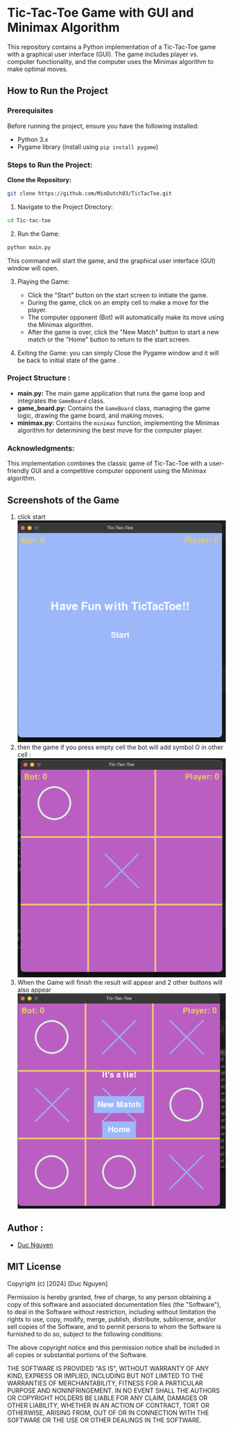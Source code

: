 # Tic-Tac-Toe Game with GUI and Minimax Algorithm

This repository contains a Python implementation of a Tic-Tac-Toe game with a graphical user interface (GUI). The game includes player vs. computer functionality, and the computer uses the Minimax algorithm to make optimal moves.

## How to Run the Project

### Prerequisites

Before running the project, ensure you have the following installed:

- Python 3.x
- Pygame library (install using `pip install pygame`)

### Steps to Run the Project:

**Clone the Repository:**

```bash
git clone https://github.com/MinDutch03/TicTacToe.git
```

1. Navigate to the Project Directory:

```bash
cd Tic-tac-toe
```

2. Run the Game:

```bash
python main.py
```

This command will start the game, and the graphical user interface (GUI) window will open.

3. Playing the Game:

   - Click the "Start" button on the start screen to initiate the game.
   - During the game, click on an empty cell to make a move for the player.
   - The computer opponent (Bot) will automatically make its move using the Minimax algorithm.
   - After the game is over, click the "New Match" button to start a new match or the "Home" button to return to the start screen.
4. Exiting the Game:
   you can simply Close the Pygame window and it will be back to initial state of the game .

### Project Structure :

- __main.py:__ The main game application that runs the game loop and integrates the `GameBoard` class.
- __game_board.py:__ Contains the `GameBoard` class, managing the game logic, drawing the game board, and making moves.
- __minimax.py:__ Contains the `minimax` function, implementing the Minimax algorithm for determining the best move for the computer player.

### Acknowledgments:

This implementation combines the classic game of Tic-Tac-Toe with a user-friendly GUI and a competitive computer opponent using the Minimax algorithm.

## Screenshots of the Game

1. click start
   ![App Screenshot](https://github.com/MinDutch03/TicTacToe/blob/main/App%20screenshot.png)
2. then the game if you press empty cell the bot will add symbol O in other cell :
   ![App Screenshot1](https://github.com/MinDutch03/TicTacToe/blob/main/App%20screnshot1.png)
3. When the Game will finish the result will appear and 2 other buttons will also appear
   ![App Screenshot2](https://github.com/MinDutch03/TicTacToe/blob/main/App%20screenshot2.png)

## Author :

- [Duc Nguyen](https://github.com/MinDutch03)

## MIT License

Copyright (c) [2024] [Duc Nguyen]

Permission is hereby granted, free of charge, to any person obtaining a copy
of this software and associated documentation files (the "Software"), to deal
in the Software without restriction, including without limitation the rights
to use, copy, modify, merge, publish, distribute, sublicense, and/or sell
copies of the Software, and to permit persons to whom the Software is
furnished to do so, subject to the following conditions:

The above copyright notice and this permission notice shall be included in all
copies or substantial portions of the Software.

THE SOFTWARE IS PROVIDED "AS IS", WITHOUT WARRANTY OF ANY KIND, EXPRESS OR
IMPLIED, INCLUDING BUT NOT LIMITED TO THE WARRANTIES OF MERCHANTABILITY,
FITNESS FOR A PARTICULAR PURPOSE AND NONINFRINGEMENT. IN NO EVENT SHALL THE
AUTHORS OR COPYRIGHT HOLDERS BE LIABLE FOR ANY CLAIM, DAMAGES OR OTHER
LIABILITY, WHETHER IN AN ACTION OF CONTRACT, TORT OR OTHERWISE, ARISING FROM,
OUT OF OR IN CONNECTION WITH THE SOFTWARE OR THE USE OR OTHER DEALINGS IN THE
SOFTWARE.